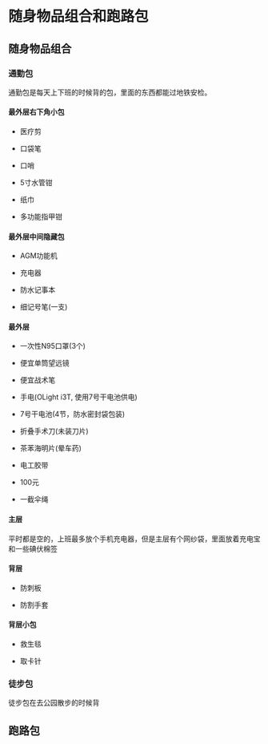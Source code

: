 # 随身物品组合和跑路包

## 随身物品组合

### 通勤包

通勤包是每天上下班的时候背的包，里面的东西都能过地铁安检。

#### 最外层右下角小包

+ 医疗剪

+ 口袋笔

+ 口哨

+ 5寸水管钳

+ 纸巾

+ 多功能指甲钳

#### 最外层中间隐藏包

+ AGM功能机

+ 充电器

+ 防水记事本

+ 细记号笔(一支)

#### 最外层

+ 一次性N95口罩(3个)

+ 便宜单筒望远镜

+ 便宜战术笔

+ 手电(OLight i3T, 使用7号干电池供电)

+ 7号干电池(4节，防水密封袋包装)

+ 折叠手术刀(未装刀片)

+ 茶苯海明片(晕车药)

+ 电工胶带

+ 100元

+ 一截伞绳

#### 主层

平时都是空的，上班最多放个手机充电器，但是主层有个网纱袋，里面放着充电宝和一些碘伏棉签

#### 背层

+ 防刺板

+ 防割手套

#### 背层小包

+ 救生毯

+ 取卡针

### 徒步包

徒步包在去公园散步的时候背



## 跑路包
